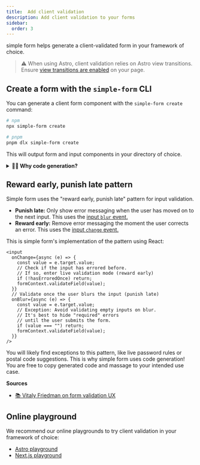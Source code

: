 ```yaml
---
title:  Add client validation
description: Add client validation to your forms
sidebar:
  order: 3
---
```


simple form helps generate a client-validated form in your framework of choice.

> ⚠️ When using Astro, client validation relies on Astro view transitions. Ensure [view transitions are enabled](https://docs.astro.build/en/guides/view-transitions/#adding-view-transitions-to-a-page) on your page.

## Create a form with the `simple-form` CLI

You can generate a client form component with the `simple-form create` command:

```bash
# npm
npx simple-form create

# pnpm
pnpm dlx simple-form create
```

This will output form and input components in your directory of choice.

<details>
<summary><strong>🙋‍♀️ Why code generation?</strong></summary>

We know form libraries have [come](https://react-hook-form.com/) and [gone](https://formik.org/) over the years. We think the reason is _ahem_ simple: **forms are just hard.** There's countless pieces to tweak, from debounced inputs to live vs. delayed validation to styling your components.

So, we decided to take a hint from the popular [shadcn/ui](https://ui.shadcn.com/docs/theming) library and pass the code off to you.

We expose internal functions to manage your form state and handle both synchronous and asynchronous validation. Then, we generate components with accessible defaults based on [the "Reward now, punish late" pattern.](https://www.smashingmagazine.com/2022/09/inline-validation-web-forms-ux/#4-reward-early-punish-late) We invite you to tweak and override the code from here!

</details>

## Reward early, punish late pattern

Simple form uses the "reward early, punish late" pattern for input validation.

- **Punish late:** Only show error messaging when the user has moved on to the next input. This uses the [input `blur` event.](https://developer.mozilla.org/en-US/docs/Web/API/Element/blur_event)
- **Reward early:** Remove error messaging the moment the user corrects an error. This uses the [input `change` event.](https://developer.mozilla.org/en-US/docs/Web/API/HTMLElement/change_event)

This is simple form's implementation of the pattern using React:

```tsx
<input
  onChange={async (e) => {
    const value = e.target.value;
    // Check if the input has errored before.
    // If so, enter live validation mode (reward early)
    if (!hasErroredOnce) return;
    formContext.validateField(value);
  }}
  // Validate once the user blurs the input (punish late)
  onBlur={async (e) => {
    const value = e.target.value;
    // Exception: Avoid validating empty inputs on blur.
    // It's best to hide "required" errors 
    // until the user submits the form.
    if (value === "") return;
    formContext.validateField(value);
  }}
/>
```

You will likely find exceptions to this pattern, like live password rules or postal code suggestions. This is why simple form uses code generation! You are free to copy generated code and massage to your intended use case. 

**Sources**

- [📚 Vitaly Friedman on form validation UX](https://www.smashingmagazine.com/2022/09/inline-validation-web-forms-ux/#4-reward-early-punish-late)

## Online playground

We recommend our online playgrounds to try client validation in your framework of choice:

- [Astro playground](https://stackblitz.com/github/bholmesdev/simple-stack/tree/main/examples/playground)
- [Next.js playground](https://stackblitz.com/github/bholmesdev/simple-stack/tree/main/examples/nextjs-app-router)
